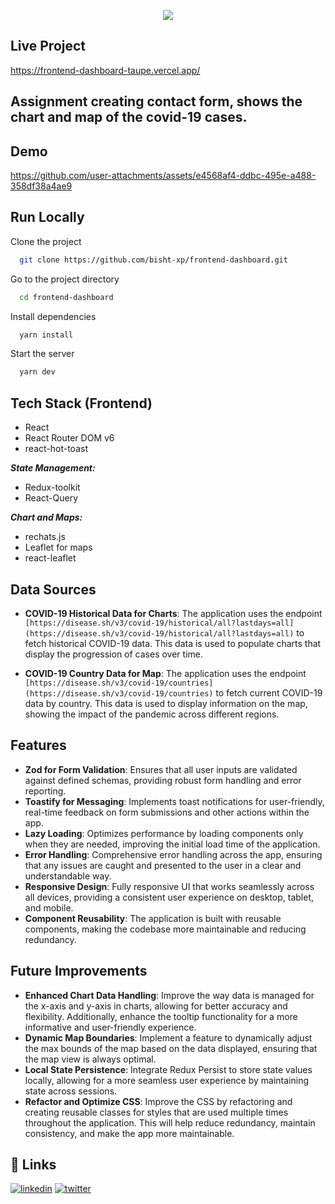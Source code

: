 <p align="center">
<img src="https://github.com/user-attachments/assets/30395056-7c72-47be-8ef3-a890234a05fd">
</img>
</p>

  ## Live Project
  

 https://frontend-dashboard-taupe.vercel.app/
  
## Assignment creating contact form, shows the chart and map of the covid-19 cases.
  
## Demo

https://github.com/user-attachments/assets/e4568af4-ddbc-495e-a488-358df38a4ae9

## Run Locally

Clone the project

```bash
  git clone https://github.com/bisht-xp/frontend-dashboard.git
```

Go to the project directory

```bash
  cd frontend-dashboard
```

Install dependencies

```bash
  yarn install
```

Start the server

```bash
  yarn dev
```


## Tech Stack (Frontend)
- React
- React Router DOM v6
- react-hot-toast

***State Management:***
- Redux-toolkit
- React-Query

***Chart and Maps:***
- rechats.js
- Leaflet for maps
- react-leaflet

## Data Sources

- **COVID-19 Historical Data for Charts**: The application uses the endpoint `[https://disease.sh/v3/covid-19/historical/all?lastdays=all](https://disease.sh/v3/covid-19/historical/all?lastdays=all)` to fetch historical COVID-19 data. This data is used to populate charts that display the progression of cases over time.
  
- **COVID-19 Country Data for Map**: The application uses the endpoint `[https://disease.sh/v3/covid-19/countries](https://disease.sh/v3/covid-19/countries)` to fetch current COVID-19 data by country. This data is used to display information on the map, showing the impact of the pandemic across different regions.

## Features
- **Zod for Form Validation**: Ensures that all user inputs are validated against defined schemas, providing robust form handling and error reporting.
- **Toastify for Messaging**: Implements toast notifications for user-friendly, real-time feedback on form submissions and other actions within the app.
- **Lazy Loading**: Optimizes performance by loading components only when they are needed, improving the initial load time of the application.
- **Error Handling**: Comprehensive error handling across the app, ensuring that any issues are caught and presented to the user in a clear and understandable way.
- **Responsive Design**: Fully responsive UI that works seamlessly across all devices, providing a consistent user experience on desktop, tablet, and mobile.
- **Component Reusability**: The application is built with reusable components, making the codebase more maintainable and reducing redundancy.

## Future Improvements

- **Enhanced Chart Data Handling**: Improve the way data is managed for the x-axis and y-axis in charts, allowing for better accuracy and flexibility. Additionally, enhance the tooltip functionality for a more informative and user-friendly experience.
- **Dynamic Map Boundaries**: Implement a feature to dynamically adjust the max bounds of the map based on the data displayed, ensuring that the map view is always optimal.
- **Local State Persistence**: Integrate Redux Persist to store state values locally, allowing for a more seamless user experience by maintaining state across sessions.
- **Refactor and Optimize CSS**: Improve the CSS by refactoring and creating reusable classes for styles that are used multiple times throughout the application. This will help reduce redundancy, maintain consistency, and make the app more maintainable.

## 🔗 Links
[![linkedin](https://img.shields.io/badge/linkedin-0A66C2?style=for-the-badge&logo=linkedin&logoColor=white)](https://www.linkedin.com/in/bishtkamal)
[![twitter](https://img.shields.io/badge/twitter-1DA1F2?style=for-the-badge&logo=twitter&logoColor=white)](https://x.com/bisht_xp)


